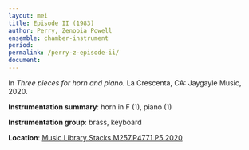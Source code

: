 ```yaml
---
layout: mei
title: Episode II (1983) 
author: Perry, Zenobia Powell 
ensemble: chamber-instrument
period:
permalink: /perry-z-episode-ii/
document: 
---
```


In *Three pieces for horn and piano.* La Crescenta, CA: Jaygayle Music, 2020.

**Instrumentation summary**: horn in F (1), piano (1)

**Instrumentation group**: brass, keyboard

**Location**: <a href="https://tufts.primo.exlibrisgroup.com/permalink/01TUN_INST/1kc9gia/alma991018616872703851" target="_blank">Music Library Stacks M257.P4771 P5 2020</a>
